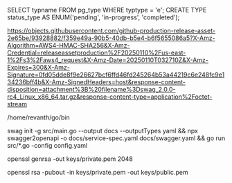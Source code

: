 SELECT typname FROM pg_type WHERE typtype = 'e';
CREATE TYPE status_type AS ENUM('pending', 'in-progress', 'completed');


https://objects.githubusercontent.com/github-production-release-asset-2e65be/93928882/f359e49a-90b5-40db-b5e4-b6f5655086a5?X-Amz-Algorithm=AWS4-HMAC-SHA256&X-Amz-Credential=releaseassetproduction%2F20250110%2Fus-east-1%2Fs3%2Faws4_request&X-Amz-Date=20250110T032710Z&X-Amz-Expires=300&X-Amz-Signature=0fd05dde8f9e26627bcf6ffd46fd245264b53a44219c6e248fc9e134236bff4b&X-Amz-SignedHeaders=host&response-content-disposition=attachment%3B%20filename%3Dswag_2.0.0-rc4_Linux_x86_64.tar.gz&response-content-type=application%2Foctet-stream

/home/revanth/go/bin


swag init -g src/main.go --output docs --outputTypes yaml && npx swagger2openapi -o docs/service-spec.yaml docs/swagger.yaml && go run src/*.go -config config.yaml 


openssl genrsa -out keys/private.pem 2048

openssl rsa -pubout -in keys/private.pem -out keys/public.pem
